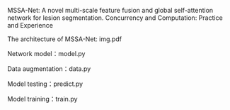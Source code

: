  MSSA-Net: A novel multi-scale feature fusion and global self-attention network for lesion segmentation. Concurrency and Computation: Practice and Experience

The architecture of MSSA-Net: img.pdf

Network model：model.py

Data augmentation：data.py

Model testing：predict.py

Model training：train.py

